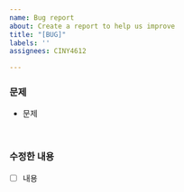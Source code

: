 ```yaml
---
name: Bug report
about: Create a report to help us improve
title: "[BUG]"
labels: ''
assignees: CINY4612

---
```


### 문제
- 문제

<br>

### 수정한 내용
- [ ] 내용
